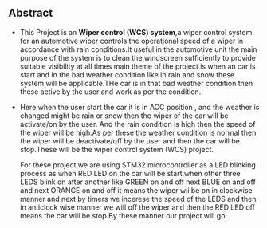 ## Abstract

 * This Project is an __Wiper control (WCS) system__,a wiper control system for an automotive wiper controls the operational speed of a wiper in accordance with rain conditions.It useful in the automotive unit the main purpose of the system is to clean the windscreen sufficiently to provide suitable visibility at all times main theme of the project is when an car is start and in the bad weather condition like in rain and snow these system will be applicable.THe car is in that bad weather condition then these active by the user and work as per the condition.
 
* Here when the user start the car it is in ACC position , and the weather is changed might be rain or snow then the wiper of the car will be activate/on by the user.     And   the rain condition is high then the speed of the wiper will be high.As per these the weather condition is normal then the wiper will be deactivate/off by the       user and   then the car will be stop.These will be the wiper control system (WCS) project.

  For these project we are using STM32 microcontroller as a LED blinking process as when RED LED on the car will be start,when other three LEDS blink on after another     like GREEN on and off next BLUE on and off and next ORANGE on and off it means the wiper wii be on in clockwise manner and next by timers we incerese the speed of the   LEDS and then in anticlock wise manner we will off the wiper and then the RED LED off means the car will be stop.By these manner our project will go.


